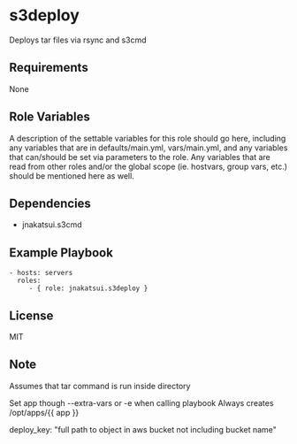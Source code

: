 s3deploy
========

Deploys tar files via rsync and s3cmd

Requirements
------------
None

Role Variables
--------------

A description of the settable variables for this role should go here, including any variables that are in defaults/main.yml, vars/main.yml, and any variables that can/should be set via parameters to the role. Any variables that are read from other roles and/or the global scope (ie. hostvars, group vars, etc.) should be mentioned here as well.

Dependencies
------------

- jnakatsui.s3cmd

Example Playbook
----------------

    - hosts: servers
      roles:
         - { role: jnakatsui.s3deploy }

License
-------

MIT

Note
----
Assumes that tar command is run inside directory

Set app though --extra-vars or -e when calling playbook
Always creates /opt/apps/{{ app }}

deploy_key: "full path to object in aws bucket not including bucket name"
